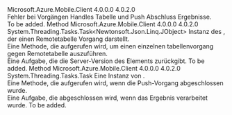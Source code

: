 <Type Name="IMobileServiceSyncHandler" FullName="Microsoft.WindowsAzure.MobileServices.Sync.IMobileServiceSyncHandler">
  <TypeSignature Language="C#" Value="public interface IMobileServiceSyncHandler" />
  <TypeSignature Language="ILAsm" Value=".class public interface auto ansi abstract IMobileServiceSyncHandler" />
  <TypeSignature Language="DocId" Value="T:Microsoft.WindowsAzure.MobileServices.Sync.IMobileServiceSyncHandler" />
  <TypeSignature Language="VB.NET" Value="Public Interface IMobileServiceSyncHandler" />
  <TypeSignature Language="F#" Value="type IMobileServiceSyncHandler = interface" />
  <AssemblyInfo>
    <AssemblyName>Microsoft.Azure.Mobile.Client</AssemblyName>
    <AssemblyVersion>4.0.0.0</AssemblyVersion>
    <AssemblyVersion>4.0.2.0</AssemblyVersion>
  </AssemblyInfo>
  <Interfaces />
  <Docs>
    <summary>
            Fehler bei Vorgängen Handles Tabelle und Push Abschluss Ergebnisse.
            </summary>
    <remarks>To be added.</remarks>
  </Docs>
  <Members>
    <Member MemberName="ExecuteTableOperationAsync">
      <MemberSignature Language="C#" Value="public System.Threading.Tasks.Task&lt;Newtonsoft.Json.Linq.JObject&gt; ExecuteTableOperationAsync (Microsoft.WindowsAzure.MobileServices.Sync.IMobileServiceTableOperation operation);" />
      <MemberSignature Language="ILAsm" Value=".method public hidebysig newslot virtual instance class System.Threading.Tasks.Task`1&lt;class Newtonsoft.Json.Linq.JObject&gt; ExecuteTableOperationAsync(class Microsoft.WindowsAzure.MobileServices.Sync.IMobileServiceTableOperation operation) cil managed" />
      <MemberSignature Language="DocId" Value="M:Microsoft.WindowsAzure.MobileServices.Sync.IMobileServiceSyncHandler.ExecuteTableOperationAsync(Microsoft.WindowsAzure.MobileServices.Sync.IMobileServiceTableOperation)" />
      <MemberSignature Language="VB.NET" Value="Public Function ExecuteTableOperationAsync (operation As IMobileServiceTableOperation) As Task(Of JObject)" />
      <MemberSignature Language="F#" Value="abstract member ExecuteTableOperationAsync : Microsoft.WindowsAzure.MobileServices.Sync.IMobileServiceTableOperation -&gt; System.Threading.Tasks.Task&lt;Newtonsoft.Json.Linq.JObject&gt;" Usage="iMobileServiceSyncHandler.ExecuteTableOperationAsync operation" />
      <MemberType>Method</MemberType>
      <AssemblyInfo>
        <AssemblyName>Microsoft.Azure.Mobile.Client</AssemblyName>
        <AssemblyVersion>4.0.0.0</AssemblyVersion>
        <AssemblyVersion>4.0.2.0</AssemblyVersion>
      </AssemblyInfo>
      <ReturnValue>
        <ReturnType>System.Threading.Tasks.Task&lt;Newtonsoft.Json.Linq.JObject&gt;</ReturnType>
      </ReturnValue>
      <Parameters>
        <Parameter Name="operation" Type="Microsoft.WindowsAzure.MobileServices.Sync.IMobileServiceTableOperation" />
      </Parameters>
      <Docs>
        <param name="operation">Instanz des <see cref="T:Microsoft.WindowsAzure.MobileServices.Sync.IMobileServiceTableOperation" /> , der einen Remotetabelle Vorgang darstellt.</param>
        <summary>
            Eine Methode, die aufgerufen wird, um einen einzelnen tabellenvorgang gegen Remotetabelle auszuführen.
            </summary>
        <returns>Eine Aufgabe, die die Server-Version des Elements zurückgibt.</returns>
        <remarks>To be added.</remarks>
      </Docs>
    </Member>
    <Member MemberName="OnPushCompleteAsync">
      <MemberSignature Language="C#" Value="public System.Threading.Tasks.Task OnPushCompleteAsync (Microsoft.WindowsAzure.MobileServices.Sync.MobileServicePushCompletionResult result);" />
      <MemberSignature Language="ILAsm" Value=".method public hidebysig newslot virtual instance class System.Threading.Tasks.Task OnPushCompleteAsync(class Microsoft.WindowsAzure.MobileServices.Sync.MobileServicePushCompletionResult result) cil managed" />
      <MemberSignature Language="DocId" Value="M:Microsoft.WindowsAzure.MobileServices.Sync.IMobileServiceSyncHandler.OnPushCompleteAsync(Microsoft.WindowsAzure.MobileServices.Sync.MobileServicePushCompletionResult)" />
      <MemberSignature Language="VB.NET" Value="Public Function OnPushCompleteAsync (result As MobileServicePushCompletionResult) As Task" />
      <MemberSignature Language="F#" Value="abstract member OnPushCompleteAsync : Microsoft.WindowsAzure.MobileServices.Sync.MobileServicePushCompletionResult -&gt; System.Threading.Tasks.Task" Usage="iMobileServiceSyncHandler.OnPushCompleteAsync result" />
      <MemberType>Method</MemberType>
      <AssemblyInfo>
        <AssemblyName>Microsoft.Azure.Mobile.Client</AssemblyName>
        <AssemblyVersion>4.0.0.0</AssemblyVersion>
        <AssemblyVersion>4.0.2.0</AssemblyVersion>
      </AssemblyInfo>
      <ReturnValue>
        <ReturnType>System.Threading.Tasks.Task</ReturnType>
      </ReturnValue>
      <Parameters>
        <Parameter Name="result" Type="Microsoft.WindowsAzure.MobileServices.Sync.MobileServicePushCompletionResult" />
      </Parameters>
      <Docs>
        <param name="result">Eine Instanz von <see cref="T:Microsoft.WindowsAzure.MobileServices.Sync.MobileServicePushCompletionResult" />.</param>
        <summary>
            Eine Methode, die aufgerufen wird, wenn die Push-Vorgang abgeschlossen wurde.
            </summary>
        <returns>Eine Aufgabe, die abgeschlossen wird, wenn das Ergebnis verarbeitet wurde.</returns>
        <remarks>To be added.</remarks>
      </Docs>
    </Member>
  </Members>
</Type>